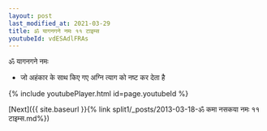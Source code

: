 ```yaml
---
layout: post
last_modified_at: 2021-03-29
title: ॐ यागनगने नमः ११ टाइम्स
youtubeId: vdESAdlFRAs
---
```

 
 
 ॐ यागनगने नमः  
 
 -  जो अहंकार के साथ किए गए अग्नि त्याग को नष्ट कर देता है 
 
  
 
  
 
 
 
 
 
 


{% include youtubePlayer.html id=page.youtubeId %}
 
[Next]({{ site.baseurl }}{% link  split1/_posts/2013-03-18-ॐ कमा नसकया नमः ११ टाइम्स.md%})
 
